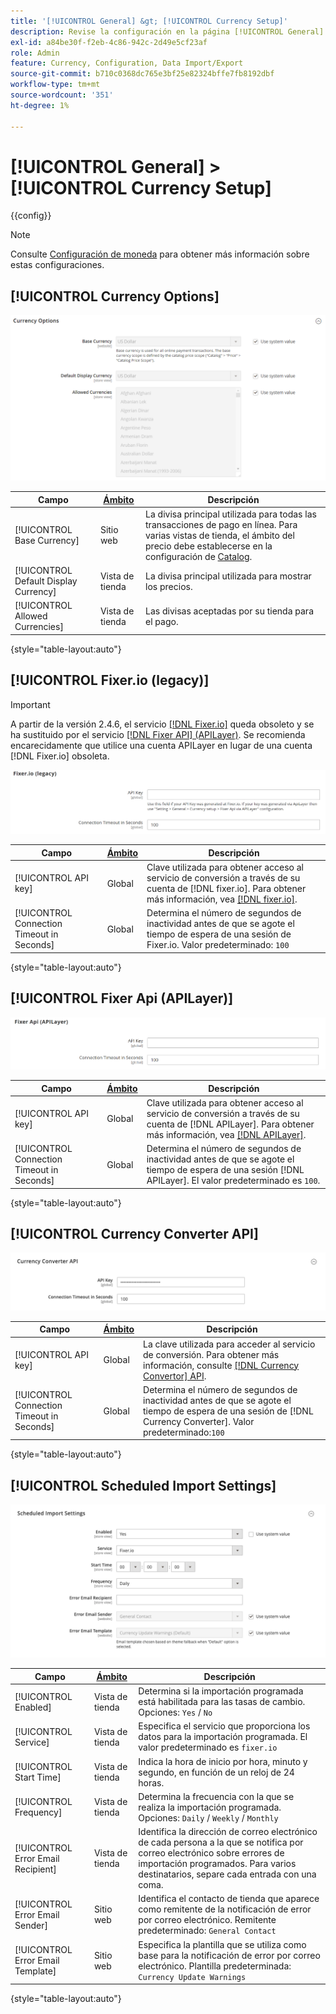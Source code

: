 ```yaml
---
title: '[!UICONTROL General] &gt; [!UICONTROL Currency Setup]'
description: Revise la configuración en la página [!UICONTROL General] &gt; [!UICONTROL Currency Setup] del administrador de Commerce.
exl-id: a84be30f-f2eb-4c86-942c-2d49e5cf23af
role: Admin
feature: Currency, Configuration, Data Import/Export
source-git-commit: b710c0368dc765e3bf25e82324bffe7fb8192dbf
workflow-type: tm+mt
source-wordcount: '351'
ht-degree: 1%

---
```


# [!UICONTROL General] > [!UICONTROL Currency Setup]

{{config}}

>[!NOTE]
>
>Consulte [Configuración de moneda](../../stores-purchase/currency-configuration.md) para obtener más información sobre estas configuraciones.

## [!UICONTROL Currency Options]

![Configuración de moneda > Opciones de moneda](./assets/currency-setup-currency-options.png)<!-- zoom -->

| Campo | [Ámbito](../../getting-started/websites-stores-views.md#scope-settings) | Descripción |
|--- |--- |--- |
| [!UICONTROL Base Currency] | Sitio web | La divisa principal utilizada para todas las transacciones de pago en línea. Para varias vistas de tienda, el ámbito del precio debe establecerse en la configuración de [Catalog](../catalog/catalog.md). |
| [!UICONTROL Default Display Currency] | Vista de tienda | La divisa principal utilizada para mostrar los precios. |
| [!UICONTROL Allowed Currencies] | Vista de tienda | Las divisas aceptadas por su tienda para el pago. |

{style="table-layout:auto"}

## [!UICONTROL Fixer.io (legacy)]

>[!IMPORTANT]
>
>A partir de la versión 2.4.6, el servicio [[!DNL Fixer.io]](https://fixer.io/) queda obsoleto y se ha sustituido por el servicio [[!DNL Fixer API] (APILayer)](https://apilayer.com/marketplace/fixer-api). Se recomienda encarecidamente que utilice una cuenta APILayer en lugar de una cuenta [!DNL Fixer.io] obsoleta.

![Configuración de moneda > Fixer.io](./assets/currency-setup-fixer.png)<!-- zoom -->

| Campo | [Ámbito](../../getting-started/websites-stores-views.md#scope-settings) | Descripción |
|--- |--- |--- |
| [!UICONTROL API key] | Global | Clave utilizada para obtener acceso al servicio de conversión a través de su cuenta de [!DNL fixer.io]. Para obtener más información, vea [[!DNL fixer.io]](https://fixer.io/). |
| [!UICONTROL Connection Timeout in Seconds] | Global | Determina el número de segundos de inactividad antes de que se agote el tiempo de espera de una sesión de Fixer.io. Valor predeterminado: `100` |

{style="table-layout:auto"}

## [!UICONTROL Fixer Api (APILayer)]

![Configuración de moneda > API de fijador (APILayer)](./assets/currency-setup-fixer-api.png)<!-- zoom -->

| Campo | [Ámbito](../../getting-started/websites-stores-views.md#scope-settings) | Descripción |
|--- |--- |--- |
| [!UICONTROL API key] | Global | Clave utilizada para obtener acceso al servicio de conversión a través de su cuenta de [!DNL APILayer]. Para obtener más información, vea [[!DNL APILayer]](https://apilayer.com/). |
| [!UICONTROL Connection Timeout in Seconds] | Global | Determina el número de segundos de inactividad antes de que se agote el tiempo de espera de una sesión [!DNL APILayer]. El valor predeterminado es `100`. |

{style="table-layout:auto"}

## [!UICONTROL Currency Converter API]

![Configuración de moneda > API del convertidor de moneda](./assets/currency-setup-converter.png)<!-- zoom -->

| Campo | [Ámbito](../../getting-started/websites-stores-views.md#scope-settings) | Descripción |
|--- |--- |--- |
| [!UICONTROL API key] | Global | La clave utilizada para acceder al servicio de conversión. Para obtener más información, consulte [[!DNL Currency Convertor] API](https://free.currencyconverterapi.com/). |
| [!UICONTROL Connection Timeout in Seconds] | Global | Determina el número de segundos de inactividad antes de que se agote el tiempo de espera de una sesión de [!DNL Currency Converter]. Valor predeterminado:`100` |

{style="table-layout:auto"}

## [!UICONTROL Scheduled Import Settings]

![Configuración de moneda > Configuración de importación programada](./assets/currency-setup-scheduled-import-settings.png)<!-- zoom -->

| Campo | [Ámbito](../../getting-started/websites-stores-views.md#scope-settings) | Descripción |
|--- |--- |--- |
| [!UICONTROL Enabled] | Vista de tienda | Determina si la importación programada está habilitada para las tasas de cambio. Opciones: `Yes` / `No` |
| [!UICONTROL Service] | Vista de tienda | Especifica el servicio que proporciona los datos para la importación programada. El valor predeterminado es `fixer.io` |
| [!UICONTROL Start Time] | Vista de tienda | Indica la hora de inicio por hora, minuto y segundo, en función de un reloj de 24 horas. |
| [!UICONTROL Frequency] | Vista de tienda | Determina la frecuencia con la que se realiza la importación programada. Opciones: `Daily` / `Weekly` / `Monthly` |
| [!UICONTROL Error Email Recipient] | Vista de tienda | Identifica la dirección de correo electrónico de cada persona a la que se notifica por correo electrónico sobre errores de importación programados. Para varios destinatarios, separe cada entrada con una coma. |
| [!UICONTROL Error Email Sender] | Sitio web | Identifica el contacto de tienda que aparece como remitente de la notificación de error por correo electrónico. Remitente predeterminado: `General Contact` |
| [!UICONTROL Error Email Template] | Sitio web | Especifica la plantilla que se utiliza como base para la notificación de error por correo electrónico. Plantilla predeterminada: `Currency Update Warnings` |

{style="table-layout:auto"}
